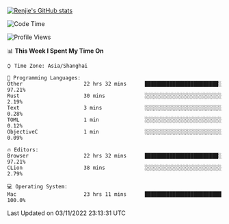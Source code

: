 [![Renjie's GitHub stats](https://github-readme-stats.vercel.app/api?username=liurenjie1024&show_icons=true&theme=chartreuse-dark)](https://github.com/anuraghazra/github-readme-stats)

<!--START_SECTION:waka-->
![Code Time](http://img.shields.io/badge/Code%20Time-291%20hrs%2013%20mins-blue)

![Profile Views](http://img.shields.io/badge/Profile%20Views-18-blue)

📊 **This Week I Spent My Time On** 

```text
⌚︎ Time Zone: Asia/Shanghai

💬 Programming Languages: 
Other                    22 hrs 32 mins      ████████████████████████░   97.21% 
Rust                     30 mins             ░░░░░░░░░░░░░░░░░░░░░░░░░   2.19% 
Text                     3 mins              ░░░░░░░░░░░░░░░░░░░░░░░░░   0.28% 
TOML                     1 min               ░░░░░░░░░░░░░░░░░░░░░░░░░   0.12% 
ObjectiveC               1 min               ░░░░░░░░░░░░░░░░░░░░░░░░░   0.09%

🔥 Editors: 
Browser                  22 hrs 32 mins      ████████████████████████░   97.21% 
CLion                    38 mins             ░░░░░░░░░░░░░░░░░░░░░░░░░   2.79%

💻 Operating System: 
Mac                      23 hrs 11 mins      █████████████████████████   100.0%

```


 Last Updated on 03/11/2022 23:13:31 UTC
<!--END_SECTION:waka-->


